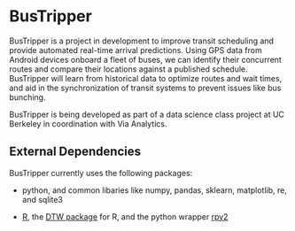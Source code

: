 BusTripper
==========

BusTripper is a project in development to improve transit scheduling 
and provide automated real-time arrival predictions. Using GPS data 
from Android devices onboard a fleet of buses, we can identify their
concurrent routes and compare their locations against a published 
schedule. BusTripper will learn from historical data to optimize 
routes and wait times, and aid in the synchronization of transit
systems to prevent issues like bus bunching.

BusTripper is being developed as part of a data science class project 
at UC Berkeley in coordination with Via Analytics.

External Dependencies
---------------------

BusTripper currently uses the following packages:

* python, and common libaries like numpy, pandas, sklearn, matplotlib, re, and
  sqlite3

* [R](http://www.r-project.org/), the
  [DTW package](http://dtw.r-forge.r-project.org/) for R, and the
  python wrapper [rpy2](http://rpy.sourceforge.net/rpy2.html)

